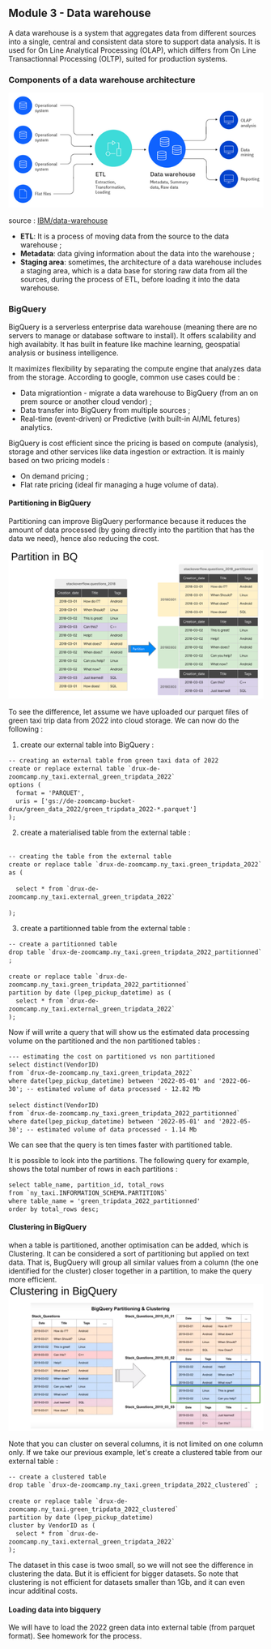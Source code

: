 ## Module 3 - Data warehouse
A data warehouse is a system that aggregates data from different sources into a single, central and consistent data store to support data analysis. It is used for On Line Analytical Processing (OLAP), which differs from On Line Transactionnal Processing (OLTP), suited for production systems.

### Components of a data warehouse architecture 

![Alt text](image.png)

source : [IBM/data-warehouse](https://www.ibm.com/topics/data-warehouse)

* **ETL**: It is a process of moving data from the source to the data warehouse ;
* **Metadata**: data giving information about the data into the warehouse ;
* **Staging area**: sometimes, the architecture of a data warehouse includes a staging area, which is a data base for storing raw data from all the sources, during the process of ETL, before loading it into the data warehouse.

### BigQuery
BigQuery is a serverless enterprise data warehouse (meaning there are no servers to manage or database software to install). It offers scalability and high availabity.
It has built in feature like machine learning, geospatial analysis or business intelligence. 

It maximizes flexibility by separating the compute engine that analyzes data from the storage. According to google, common use cases could be :
* Data migrationtion - migrate a data warehouse to BigQuery (from an on prem source or another cloud vendor) ;
* Data transfer into BigQuery from multiple sources ;
* Real-time (event-driven) or Predictive (with built-in AI/ML fetures) analytics.

BigQuery is cost efficient since the pricing is based on compute (analysis), storage and other services like data ingestion or extraction. It is mainly based on two pricing models : 
* On demand pricing ;
* Flat rate pricing (ideal fir managing a huge volume of data).

#### Partitioning in BigQuery
Partitioning can improve BigQuery performance because it reduces the amount of data processed (by going directly into the partition that has the data we need), hence also reducing the cost.

![Alt example of partition](image-1.png)

To see the difference, let assume we have uploaded our parquet files of green taxi trip data from 2022 into cloud storage. We can now do the following :

1. create our external table into BigQuery :
```
-- creating an external table from green taxi data of 2022
create or replace external table `drux-de-zoomcamp.ny_taxi.external_green_tripdata_2022`
options (
  format = 'PARQUET',
  uris = ['gs://de-zoomcamp-bucket-drux/green_data_2022/green_tripdata_2022-*.parquet']
);
```

2. create a materialised table from the external table :
```

-- creating the table from the external table
create or replace table `drux-de-zoomcamp.ny_taxi.green_tripdata_2022` as (

  select * from `drux-de-zoomcamp.ny_taxi.external_green_tripdata_2022`

);
```

3. create a partitionned table from the external table :
```
-- create a partitionned table
drop table `drux-de-zoomcamp.ny_taxi.green_tripdata_2022_partitionned` ;

create or replace table `drux-de-zoomcamp.ny_taxi.green_tripdata_2022_partitionned` 
partition by date (lpep_pickup_datetime) as (
  select * from `drux-de-zoomcamp.ny_taxi.external_green_tripdata_2022`
);
```

Now if will write a query that will show us the estimated data processing volume on the partitioned and the non partitioned tables :
```
--- estimating the cost on partitioned vs non partitioned 
select distinct(VendorID)
from `drux-de-zoomcamp.ny_taxi.green_tripdata_2022`
where date(lpep_pickup_datetime) between '2022-05-01' and '2022-06-30'; -- estimated volume of data processed - 12.82 Mb

select distinct(VendorID)
from `drux-de-zoomcamp.ny_taxi.green_tripdata_2022_partitionned`
where date(lpep_pickup_datetime) between '2022-05-01' and '2022-05-30'; -- estimated volume of data processed - 1.14 Mb
```
We can see that the query is ten times faster with partitioned table. 

It is possible to look into the partitions. The following query for example, shows the total number of rows in each partitions :
```
select table_name, partition_id, total_rows
from `ny_taxi.INFORMATION_SCHEMA.PARTITIONS`
where table_name = 'green_tripdata_2022_partitionned'
order by total_rows desc;
```

#### Clustering in BigQuery
when a table is partitioned, another optimisation can be added, which is Clustering. It can be considered a sort of partitioning but applied on text data. That is, BugQuery will group all similar values from a column (the one identified for the cluster) closer together in a partition, to make the query more efficient.
![Alt clustering example in BigQuery](image-2.png)

Note that you can cluster on several columns, it is not limited on one column only. If we take our previous example, let's create a clustered table from our external table :
```
-- create a clustered table
drop table `drux-de-zoomcamp.ny_taxi.green_tripdata_2022_clustered` ;

create or replace table `drux-de-zoomcamp.ny_taxi.green_tripdata_2022_clustered` 
partition by date (lpep_pickup_datetime) 
cluster by VendorID as (
  select * from `drux-de-zoomcamp.ny_taxi.external_green_tripdata_2022`
);
```
The dataset in this case is twoo small, so we will not see the difference in clustering the data. But it is efficient for bigger datasets. So note that clustering is not efficient for datasets smaller than 1Gb, and it can even incur additinal costs.


#### Loading data into bigquery
We will have to load the 2022 green data into external table (from parquet format). See homework for the process.